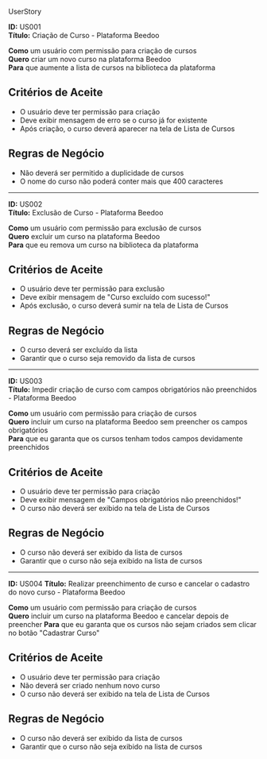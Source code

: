 UserStory
 
**ID:** US001  
**Título:** Criação de Curso - Plataforma Beedoo
 
**Como** um usuário com permissão para criação de cursos <br>
**Quero** criar um novo curso na plataforma Beedoo  
**Para** que aumente a lista de cursos na biblioteca da plataforma
 
## Critérios de Aceite
- O usuário deve ter permissão para criação
- Deve exibir mensagem de erro se o curso já for existente
- Após criação, o curso deverá aparecer na tela de Lista de Cursos
 
## Regras de Negócio
- Não deverá ser permitido a duplicidade de cursos
- O nome do curso não poderá conter mais que 400 caracteres
 
-------
 
**ID:** US002  
**Título:** Exclusão de Curso - Plataforma Beedoo
 
**Como** um usuário com permissão para exclusão de cursos <br>
**Quero** excluir um curso na plataforma Beedoo  
**Para** que eu remova um curso na biblioteca da plataforma
 
## Critérios de Aceite
- O usuário deve ter permissão para exclusão
- Deve exibir mensagem de "Curso excluído com sucesso!"
- Após exclusão, o curso deverá sumir na tela de Lista de Cursos
 
## Regras de Negócio
- O curso deverá ser excluído da lista
- Garantir que o curso seja removido da lista de cursos
 
 
-------
 
**ID:** US003  
**Título:** Impedir criação de curso com campos obrigatórios não preenchidos  - Plataforma Beedoo
 
**Como** um usuário com permissão para criação de cursos <br>
**Quero** incluir um curso na plataforma Beedoo sem preencher os campos obrigatórios <br>
**Para** que eu garanta que os cursos tenham todos campos devidamente preenchidos
 
## Critérios de Aceite
- O usuário deve ter permissão para criação
- Deve exibir mensagem de "Campos obrigatórios não preenchidos!"
- O curso não deverá ser exibido na tela de Lista de Cursos
 
## Regras de Negócio
- O curso não deverá ser exibido da lista de cursos
- Garantir que o curso não seja exibido na lista de cursos
 
 
-------
 
**ID:** US004 
**Título:** Realizar preenchimento de curso e cancelar o cadastro do novo curso - Plataforma Beedoo
 
**Como** um usuário com permissão para criação de cursos <br>
**Quero** incluir um curso na plataforma Beedoo e cancelar depois de preencher
**Para** que eu garanta que os cursos não sejam criados sem clicar no botão "Cadastrar Curso"
 
## Critérios de Aceite
- O usuário deve ter permissão para criação
- Não deverá ser criado nenhum novo curso
- O curso não deverá ser exibido na tela de Lista de Cursos
 
## Regras de Negócio
- O curso não deverá ser exibido da lista de cursos
- Garantir que o curso não seja exibido na lista de cursos
